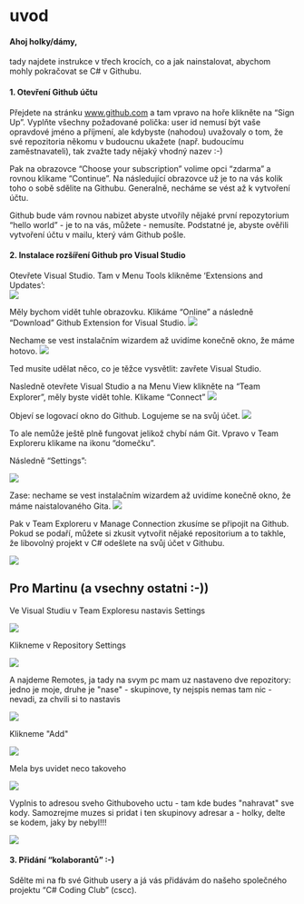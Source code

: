 # uvod

#### Ahoj holky/dámy,

tady najdete instrukce v třech krocích, co a jak nainstalovat, abychom mohly pokračovat se C# v Githubu.

#### 1. Otevření Github účtu
Přejdete na stránku www.github.com a tam vpravo na hoře klikněte na “Sign Up”. Vyplňte všechny požadované polička: user id nemusí být vaše opravdové jméno a příjmení, ale kdybyste (nahodou) uvažovaly o tom, že své repozitoria někomu v budoucnu ukažete (např. budoucímu zaměstnavateli), tak zvažte tady nějaký vhodný nazev :-)

Pak na obrazovce “Choose your subscription” volime opci “zdarma” a rovnou klikame  “Continue”. Na následující obrazovce už je to na vás kolik toho o sobě sdělite na Githubu.  Generalně, necháme se vést až k vytvoření účtu.

Github bude vám rovnou nabizet abyste utvoříly nějaké první repozytorium “hello world” - je to na vás, můžete - nemusíte. Podstatné je, abyste ověřili vytvoření účtu v mailu, který vám Github pošle.

#### 2. Instalace rozšíření Github pro Visual Studio

Otevřete Visual Studio. Tam v Menu Tools klikněme ‘Extensions and Updates’:  
![](/01.png)

Měly bychom vidět tuhle obrazovku. Klikáme “Online” a následně  “Download” Github Extension for Visual Studio.
![](/02.png)

Nechame se vest instalačním wizardem až uvidíme konečně okno, že máme hotovo.
![](/03.png)

Ted musite udělat něco, co je těžce vysvětlit: zavřete Visual Studio.

Nasledně otevřete Visual Studio a na Menu View klikněte na “Team Explorer”, měly byste vidět tohle. Klikame “Connect”
![](/04.png)

Objeví se logovací okno do Github. Logujeme se na svůj účet.
![](/05.png)

To ale nemůže ještě plně fungovat jelikož chybí nám Git. Vpravo v Team Exploreru klikame na ikonu “domečku”. 

Následně “Settings”:

![](/06.png)

Zase: nechame se vest instalačním wizardem až uvidíme konečně okno, že máme naistalovaného Gita. 
![](/07.png)
 
Pak v Team Exploreru v Manage Connection zkusíme se připojit na Github. Pokud se podaří, můžete si zkusit vytvořit nějaké repositorium a to takhle, že libovolný projekt v C# odešlete na svůj účet v Githubu.

![](/09.png)

## Pro Martinu (a vsechny ostatni :-))

Ve Visual Studiu v Team Exploresu nastavis Settings

![](/2019-04-27.png)

Klikneme v Repository Settings

![](/VS2.png)

A najdeme Remotes, ja tady na svym pc mam uz nastaveno dve repozitory: jedno je moje, druhe je "nase" - skupinove, ty nejspis nemas tam nic - nevadi, za chvili si to nastavis

![](/VS3.png)

Klikneme "Add"

![](/VS4.png)

Mela bys uvidet neco takoveho

![](/VS5.png)

Vyplnis to adresou sveho Githuboveho uctu - tam kde budes "nahravat" sve kody. Samozrejme muzes si pridat i ten skupinovy adresar a - holky, delte se kodem, jaky by nebyl!!! 

![](/VS6.png)

#### 3. Přidání “kolaborantů” :-)
Sdělte mi na fb své Github usery a já vás přidávám do našeho společného projektu “C#  Coding Club” (cscc).
